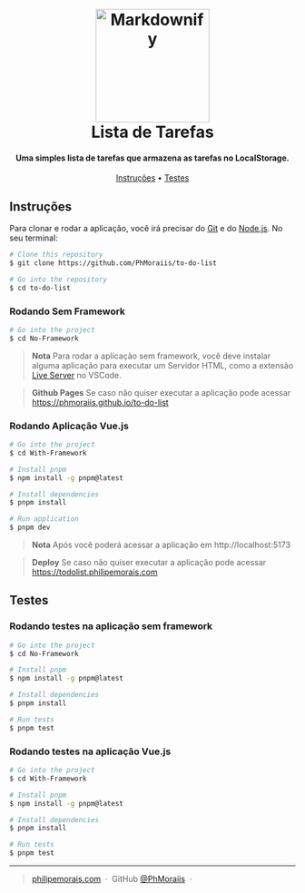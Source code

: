 <h1 align="center">
  <br>
  <img src="./No-Framework/public/favicon.ico" alt="Markdownify" width="200">
  <br>
  Lista de Tarefas
  <br>
</h1>

<h4 align="center">Uma simples lista de tarefas que armazena as tarefas no LocalStorage.</h4>

<p align="center">
  <a href="#instrucoes">Instruções</a> •
  <a href="#testes">Testes</a>
</p>

## Instruções

Para clonar e rodar a aplicação, você irá precisar do [Git](https://git-scm.com) e do [Node.js](https://nodejs.org/en/download/). No seu terminal:

```bash
# Clone this repository
$ git clone https://github.com/PhMoraiis/to-do-list

# Go into the repository
$ cd to-do-list
```
### Rodando Sem Framework
```bash
# Go into the project
$ cd No-Framework
```
> **Nota**
> Para rodar a aplicação sem framework, você deve instalar alguma aplicação para executar um Servidor HTML, como a extensão [Live Server](https://marketplace.visualstudio.com/items?itemName=ritwickdey.LiveServer) no VSCode.

> **Github Pages**
> Se caso não quiser executar a aplicação pode acessar https://phmoraiis.github.io/to-do-list

### Rodando Aplicação Vue.js
```bash
# Go into the project
$ cd With-Framework

# Install pnpm
$ npm install -g pnpm@latest

# Install dependencies
$ pnpm install

# Run application
$ pnpm dev
```
> **Nota**
> Após você poderá acessar a aplicação em http://localhost:5173

> **Deploy**
> Se caso não quiser executar a aplicação pode acessar https://todolist.philipemorais.com

## Testes

### Rodando testes na aplicação sem framework
```bash
# Go into the project
$ cd No-Framework

# Install pnpm
$ npm install -g pnpm@latest

# Install dependencies
$ pnpm install

# Run tests
$ pnpm test
```
### Rodando testes na aplicação Vue.js
```bash
# Go into the project
$ cd With-Framework

# Install pnpm
$ npm install -g pnpm@latest

# Install dependencies
$ pnpm install

# Run tests
$ pnpm test
```

---

> [philipemorais.com](https://www.philipemorais.com) &nbsp;&middot;&nbsp;
> GitHub [@PhMoraiis](https://github.com/PhMoraiis) &nbsp;&middot;&nbsp;